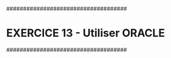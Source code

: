 ####################################
#   EXERCICE 13 - Utiliser ORACLE  #
####################################